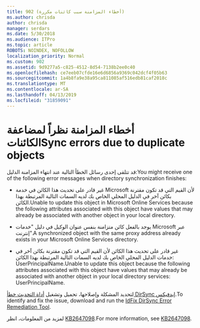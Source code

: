 ```yaml
---
title: 902 (أخطاء المزامنة سبب كائنات مكررة)
ms.author: chrisda
author: chrisda
manager: serdars
ms.date: 5/30/2018
ms.audience: ITPro
ms.topic: article
ROBOTS: NOINDEX, NOFOLLOW
localization_priority: Normal
ms.custom: 902
ms.assetid: 9d9277a5-c825-4512-8d54-7138b2ee0c40
ms.openlocfilehash: ce7eeb07cfde16e6d6856a9369c042dcf4f05b63
ms.sourcegitcommit: 1a4b8fa9e38a95ca811085af516edb81caf2018c
ms.translationtype: MT
ms.contentlocale: ar-SA
ms.lasthandoff: 04/13/2019
ms.locfileid: "31859091"
---
```

# <a name="sync-errors-due-to-duplicate-objects"></a><span data-ttu-id="d13de-102">أخطاء المزامنة نظراً لمضاعفة الكائنات</span><span class="sxs-lookup"><span data-stu-id="d13de-102">Sync errors due to duplicate objects</span></span>

<span data-ttu-id="d13de-103">قد تتلقى إحدى رسائل الخطأ التالية عند انتهاء المزامنة الدليل:</span><span class="sxs-lookup"><span data-stu-id="d13de-103">You might receive one of the following error messages when directory synchronization finishes:</span></span>

- <span data-ttu-id="d13de-104">غير قادر على تحديث هذا الكائن في خدمة Microsoft لأن القيم التي قد تكون مقترنة بكائن آخر في الدليل المحلي الخاص بك لديه السمات التالية المرتبطة بهذا الكائن.</span><span class="sxs-lookup"><span data-stu-id="d13de-104">Unable to update this object in Microsoft Online Services because the following attributes associated with this object have values that may already be associated with another object in your local directory.</span></span>

- <span data-ttu-id="d13de-105">يوجد بالفعل كائن متزامنة بنفس عنوان الوكيل في دليل "خدمات Microsoft عبر إنترنت".</span><span class="sxs-lookup"><span data-stu-id="d13de-105">A synchronized object with the same proxy address already exists in your Microsoft Online Services directory.</span></span>

- <span data-ttu-id="d13de-106">غير قادر على تحديث هذا الكائن لأن القيم التي قد تكون مقترنة بكائن آخر في خدمات الدليل المحلي الخاص بك لديه السمات التالية المرتبطة بهذا الكائن: UserPrincipalName.</span><span class="sxs-lookup"><span data-stu-id="d13de-106">Unable to update this object because the following attributes associated with this object have values that may already be associated with another object in your local directory services: UserPrincipalName.</span></span>

<span data-ttu-id="d13de-107">لتحديد المشكلة وإصلاحها، تحميل وتشغيل [أداة التحديث خطأ DirSync إيدفيكس](https://www.microsoft.com/download/details.aspx?id=36832).</span><span class="sxs-lookup"><span data-stu-id="d13de-107">To identify and fix the issue, download and run the [IdFix DirSync Error Remediation Tool](https://www.microsoft.com/download/details.aspx?id=36832).</span></span>

<span data-ttu-id="d13de-108">لمزيد من المعلومات، انظر [KB2647098](https://support.microsoft.com/help/2647098/duplicate-or-invalid-attributes-prevent-directory-synchronization-in-o).</span><span class="sxs-lookup"><span data-stu-id="d13de-108">For more information, see [KB2647098](https://support.microsoft.com/help/2647098/duplicate-or-invalid-attributes-prevent-directory-synchronization-in-o).</span></span>
